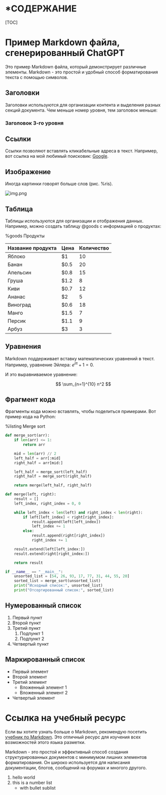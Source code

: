 # *СОДЕРЖАНИЕ
[TOC]

# Пример Markdown файла, сгенерированный ChatGPT

Это пример Markdown файла, который демонстрирует различные элементы. Markdown - это простой и удобный способ форматирования текста с помощью символов.

## Заголовки

Заголовки используются для организации контента и выделения разных секций документа. Чем меньше номер уровня, тем заголовок меньше:

### Заголовок 3-го уровня

## Ссылки

Ссылки позволяют вставлять кликабельные адреса в текст. Например, вот ссылка на мой любимый поисковик: [Google](https://www.google.com).

## Изображение

Иногда картинки говорят больше слов (рис. %ris).

![img.png](img.png "%ris Placeholder")

## Таблица

Таблицы используются для организации и отображения данных. Например, можно создать таблицу @goods с информацией о продуктах:

%goods Продукты

| Название продукта | Цена    | Количество |
|-------------------|---------|------------|
| Яблоко            | $1      | 10         |
| Банан             | $0.5    | 20         |
| Апельсин          | $0.8    | 15         |
| Груша             | $1.2    | 8          |
| Киви              | $0.7    | 12         |
| Ананас            | $2      | 5          |
| Виноград          | $0.6    | 18         |
| Манго             | $1.5    | 7          |
| Персик            | $1.1    | 9          |
| Арбуз             | $3      | 3          |

## Уравнения

Markdown поддерживает вставку математических уравнений в текст. Например, уравнение Эйлера: $e^{i\pi} + 1 = 0$.

И это выравниваемое уравнение:

$$
\sum_{n=1}^{10} n^2
$$

## Фрагмент кода

Фрагменты кода можно вставлять, чтобы поделиться примерами. Вот пример кода на Python:

%listing Merge sort

```python
def merge_sort(arr):
    if len(arr) <= 1:
        return arr

    mid = len(arr) // 2
    left_half = arr[:mid]
    right_half = arr[mid:]

    left_half = merge_sort(left_half)
    right_half = merge_sort(right_half)

    return merge(left_half, right_half)

def merge(left, right):
    result = []
    left_index, right_index = 0, 0

    while left_index < len(left) and right_index < len(right):
        if left[left_index] < right[right_index]:
            result.append(left[left_index])
            left_index += 1
        else:
            result.append(right[right_index])
            right_index += 1

    result.extend(left[left_index:])
    result.extend(right[right_index:])

    return result

if __name__ == "__main__":
    unsorted_list = [54, 26, 93, 17, 77, 31, 44, 55, 20]
    sorted_list = merge_sort(unsorted_list)
    print("Исходный список:", unsorted_list)
    print("Отсортированный список:", sorted_list)
```

## Нумерованный список

1. Первый пункт
2. Второй пункт
3. Третий пункт
   1. Подпункт 1
   2. Подпункт 2
4. Четвертый пункт

## Маркированный список

- Первый элемент
- Второй элемент
- Третий элемент
    - Вложенный элемент 1
    - Вложенный элемент 2
- Четвертый элемент

# Ссылка на учебный ресурс
Если вы хотите узнать больше о Markdown, рекомендую посетить [учебник по Markdown](https://www.markdownguide.org/). Это отличный ресурс для изучения всех возможностей этого языка разметки.

Markdown - это простой и эффективный способ создания структурированных документов с минимумом лишних элементов форматирования. Он широко используется для написания документации, блогов, сообщений на форумах и многого другого.

1. hello world
2. this is a number list
   - with bullet sublist